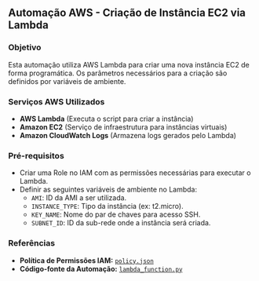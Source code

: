 ## Automação AWS - Criação de Instância EC2 via Lambda

### Objetivo
Esta automação utiliza AWS Lambda para criar uma nova instância EC2 de forma programática. Os parâmetros necessários para a criação são definidos por variáveis de ambiente.

### Serviços AWS Utilizados
- **AWS Lambda** (Executa o script para criar a instância)
- **Amazon EC2** (Serviço de infraestrutura para instâncias virtuais)
- **Amazon CloudWatch Logs** (Armazena logs gerados pelo Lambda)

### Pré-requisitos
- Criar uma Role no IAM com as permissões necessárias para executar o Lambda.
- Definir as seguintes variáveis de ambiente no Lambda:
  - `AMI`: ID da AMI a ser utilizada.
  - `INSTANCE_TYPE`: Tipo da instância (ex: t2.micro).
  - `KEY_NAME`: Nome do par de chaves para acesso SSH.
  - `SUBNET_ID`: ID da sub-rede onde a instância será criada.

### Referências
- **Política de Permissões IAM:** [`policy.json`](./script1-IAM-Role.json)
- **Código-fonte da Automação:** [`lambda_function.py`](./script1-python.py)


